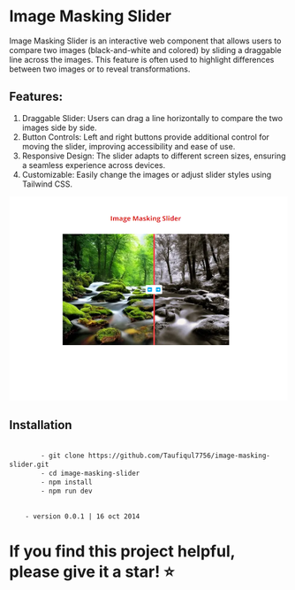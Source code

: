 # Image Masking Slider

Image Masking Slider is an interactive web component that allows users to compare two images (black-and-white and colored) by sliding a draggable line across the images. This feature is often used to highlight differences between two images or to reveal transformations.

## Features:

1. Draggable Slider: Users can drag a line horizontally to compare the two images side by side.
2. Button Controls: Left and right buttons provide additional control for moving the slider, improving accessibility and ease of use.
3. Responsive Design: The slider adapts to different screen sizes, ensuring a seamless experience across devices.
4. Customizable: Easily change the images or adjust slider styles using Tailwind CSS.

![Image Masking Slider](/src/images/img-mask-slider.png)

## Installation

```

        - git clone https://github.com/Taufiqul7756/image-masking-slider.git
        - cd image-masking-slider
        - npm install
        - npm run dev

```

```

    - version 0.0.1 | 16 oct 2014

```

# If you find this project helpful, please give it a star! ⭐
